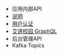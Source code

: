 - 应用内部API
- [说明](/interapp/readme.md)
- [用户认证](/interapp/auth.md)
- [艾道校园 GraphQL](/interapp/cb_graphql.md)
- 后台管理API
- Kafka Topics
